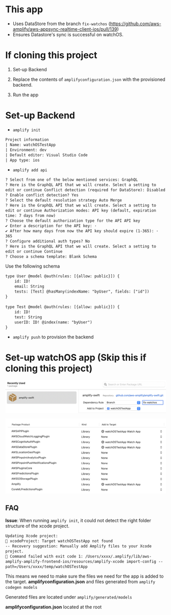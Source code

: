 # This app

- Uses DataStore from the branch `fix-watchos` (https://github.com/aws-amplify/aws-appsync-realtime-client-ios/pull/139)
- Ensures Datastore's sync is successful on watchOS.

# If cloning this project

1. Set-up Backend

2. Replace the contents of `amplifyconfiguration.json` with the provisioned backend.

3. Run the app

# Set-up Backend

- `amplify init` 

```
Project information
| Name: watchOSTestApp
| Environment: dev
| Default editor: Visual Studio Code
| App type: ios
```

- `amplify add api`

```
? Select from one of the below mentioned services: GraphQL
? Here is the GraphQL API that we will create. Select a setting to edit or continue Conflict detection (required for DataStore): Disabled
? Enable conflict detection? Yes
? Select the default resolution strategy Auto Merge
? Here is the GraphQL API that we will create. Select a setting to edit or continue Authorization modes: API key (default, expiration time: 7 days from now)
? Choose the default authorization type for the API API key
✔ Enter a description for the API key: · 
✔ After how many days from now the API key should expire (1-365): · 365
? Configure additional auth types? No
? Here is the GraphQL API that we will create. Select a setting to edit or continue Continue
? Choose a schema template: Blank Schema
```

Use the following schema
```
type User @model @auth(rules: [{allow: public}]) {
    id: ID!
    email: String
    tests: [Test] @hasMany(indexName: "byUser", fields: ["id"])
}

type Test @model @auth(rules: [{allow: public}]) {
    id: ID!
    test: String
    userID: ID! @index(name: "byUser")
}
```

- `amplify push` to provision the backend


# Set-up watchOS app (Skip this if cloning this project)

![Alt text](image.png)


![Alt text](image-1.png)


## FAQ

**Issue**: When running `amplify init`, it could not detect the right folder structure of the xcode project. 
```
Updating Xcode project:
🚫 xcodeProject: Target watchOSTestApp not found
-- Recovery suggestion: Manually add Amplify files to your Xcode project.
🛑 Command failed with exit code 1: /Users/xxxx/.amplify/lib/aws-amplify-amplify-frontend-ios/resources/amplify-xcode import-config --path=/Users/xxxx/temp/watchOSTestApp
```

This means we need to make sure the files we need for the app is added to the target. **amplifyconfiguration.json** and files generated from `amplify codegen models`

Generated files are located under `amplify/generated/models`

**amplifyconfiguration.json** located at the root
